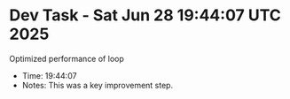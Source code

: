 # Dev Task - Sat Jun 28 19:44:07 UTC 2025
Optimized performance of loop
- Time: 19:44:07
- Notes: This was a key improvement step.
